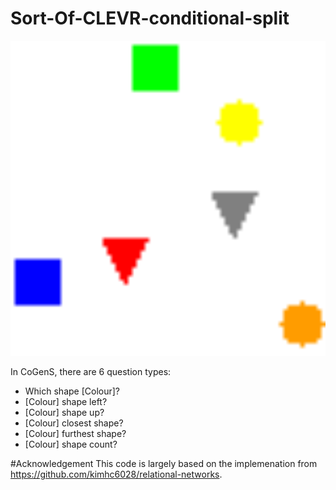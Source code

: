 # Sort-Of-CLEVR-conditional-split
![alt text](https://github.com/hansungj/Sort-Of-CLEVR-conditional-split/blob/main/0.png)


In CoGenS, there are 6 question types: 
- Which shape [Colour]?
- [Colour] shape left?
- [Colour] shape up?
- [Colour] closest shape?
- [Colour] furthest shape?
- [Colour] shape count?

#Acknowledgement 
This code is largely based on the implemenation from https://github.com/kimhc6028/relational-networks.
